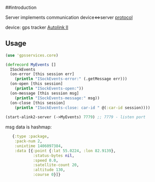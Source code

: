 ##introduction

Server implements communication device<=>server [protocol](https://docs.google.com/spreadsheets/d/15s-2ZbqOQ1bZvAtFFm9sIEuKy3jbJzxdeynp72sjoYU/edit#gid=3) 

device: gps tracker [Autolink II](http://tn-group.net/index.php?route=product/product&path=25_29&product_id=68)

## Usage

```clojure
(use 'gpsservices.core)

(defrecord MyEvents []
  ISockEvents
  (on-error [this session err]
    (println "ISockEvents-error:" (.getMessage err)))
  (on-open [this session]
    (println "ISockEvents-open:"))
  (on-message [this session msg]
    (println "ISockEvents-message:" msg))
  (on-close [this session]
    (println "ISockEvents-close: car-id " @(:car-id session))))
    
(start-alink2-server (->MyEvents) 7779) ;; 7779 - listen port
````


msg data is hashmap:

```clojure
   {:type :package,
    :pack-num 2,
    :unixtime 1406097384,
    :data [{:point {:lat 55.0224, :lon 82.9139},
            :status-bytes nil,
            :speed 0.0,
            :satellite-count 20,
            :altitude 130,
            :course 0}]}
````

